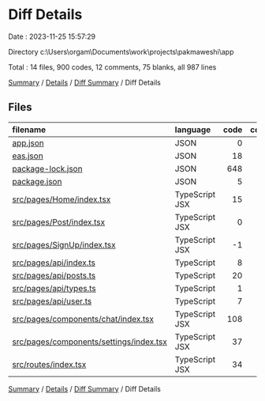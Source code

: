# Diff Details

Date : 2023-11-25 15:57:29

Directory c:\\Users\\orgam\\Documents\\work\\projects\\pakmaweshi\\app

Total : 14 files,  900 codes, 12 comments, 75 blanks, all 987 lines

[Summary](results.md) / [Details](details.md) / [Diff Summary](diff.md) / Diff Details

## Files
| filename | language | code | comment | blank | total |
| :--- | :--- | ---: | ---: | ---: | ---: |
| [app.json](/app.json) | JSON | 0 | 9 | 0 | 9 |
| [eas.json](/eas.json) | JSON | 18 | 0 | 0 | 18 |
| [package-lock.json](/package-lock.json) | JSON | 648 | 0 | 0 | 648 |
| [package.json](/package.json) | JSON | 5 | 0 | 0 | 5 |
| [src/pages/Home/index.tsx](/src/pages/Home/index.tsx) | TypeScript JSX | 15 | 0 | 0 | 15 |
| [src/pages/Post/index.tsx](/src/pages/Post/index.tsx) | TypeScript JSX | 0 | 0 | 2 | 2 |
| [src/pages/SignUp/index.tsx](/src/pages/SignUp/index.tsx) | TypeScript JSX | -1 | 0 | 0 | -1 |
| [src/pages/api/index.ts](/src/pages/api/index.ts) | TypeScript | 8 | 0 | 0 | 8 |
| [src/pages/api/posts.ts](/src/pages/api/posts.ts) | TypeScript | 20 | 0 | 1 | 21 |
| [src/pages/api/types.ts](/src/pages/api/types.ts) | TypeScript | 1 | 3 | 3 | 7 |
| [src/pages/api/user.ts](/src/pages/api/user.ts) | TypeScript | 7 | 0 | 7 | 14 |
| [src/pages/components/chat/index.tsx](/src/pages/components/chat/index.tsx) | TypeScript JSX | 108 | 0 | 50 | 158 |
| [src/pages/components/settings/index.tsx](/src/pages/components/settings/index.tsx) | TypeScript JSX | 37 | 0 | 9 | 46 |
| [src/routes/index.tsx](/src/routes/index.tsx) | TypeScript JSX | 34 | 0 | 3 | 37 |

[Summary](results.md) / [Details](details.md) / [Diff Summary](diff.md) / Diff Details
